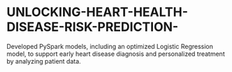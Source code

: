 # UNLOCKING-HEART-HEALTH-DISEASE-RISK-PREDICTION-
Developed PySpark models, including an optimized Logistic Regression model, to support early heart disease diagnosis and personalized treatment by analyzing patient data. 
